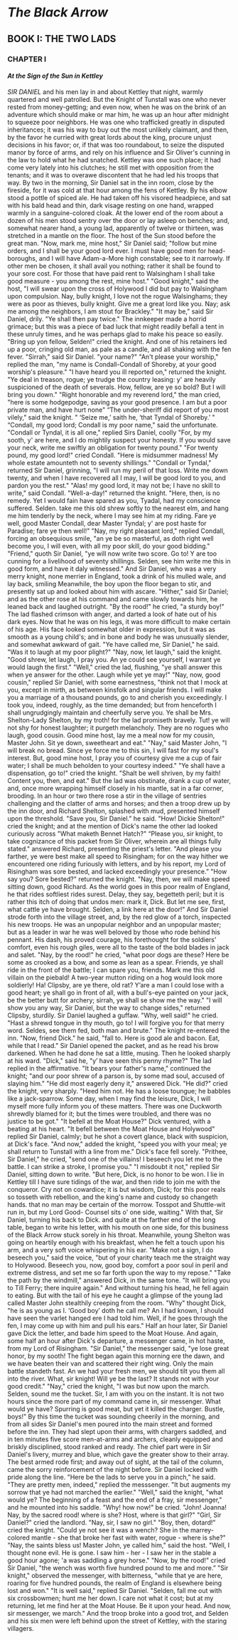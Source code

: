 # ***The Black Arrow***
## BOOK I: THE TWO LADS
### CHAPTER I
#### *At the Sign of the Sun in Kettley*
*SIR DANIEL* and his men lay in and about Kettley that night, warmly quartered and well patrolled. But the Knight of Tunstall was one who never rested from money-getting; and even now, when he was on the brink of an adventure which should make or mar him, he was up an hour after midnight to squeeze poor neighbors. He was one who trafficked greatly in disputed inheritances; it was his way to buy out the most unlikely claimant, and then, by the favor he curried with great lords about the king, procure unjust decisions in his favor; or, if that was too roundabout, to seize the disputed manor by force of arms, and rely on his influence and Sir Oliver's cunning in the law to hold what he had snatched. Kettley was one such place; it had come very lately into his clutches; he still met with opposition from the tenants; and it was to overawe discontent that he had led his troops that way.
By two in the morning, Sir Daniel sat in the inn room, close by the fireside, for it was cold at that hour among the fens of Kettley. By his elbow stood a pottle of spiced ale. He had taken off his visored headpiece, and sat with his bald head and thin, dark visage resting on one hand, wrapped warmly in a sanguine-colored cloak. At the lower end of the room about a dozen of his men stood sentry over the door or lay asleep on benches; and, somewhat nearer hand, a young lad, apparently of twelve or thirteen, was stretched in a mantle on the floor. The host of the Sun stood before the great man.
"Now, mark me, mine host," Sir Daniel said; "follow but mine orders, and I shall be your good lord ever. I must have good men for head-boroughs, and I will have Adam-a-More high constable; see to it narrowly. If other men be chosen, it shall avail you nothing; rather it shall be found to your sore cost. For those that have paid rent to Walsingham I shall take good measure - you among the rest, mine host."
"Good knight," said the host, "I will swear upon the cross of Holywood I did but pay to Walsingham upon compulsion. Nay, bully knight, I love not the rogue Walsinghams; they were as poor as thieves, bully knight. Give me a great lord like you. Nay; ask me among the neighbors, I am stout for Brackley."
"It may be," said Sir Daniel, drily. "Ye shall then pay twice."
The innkeeper made a horrid grimace; but this was a piece of bad luck that might readily befall a tent in these unruly times, and he was perhaps glad to make his peace so easily.
"Bring up yon fellow, Selden!" cried the knight. And one of his retainers led up a poor, cringing old man, as pale as a candle, and all shaking with the fen fever.
"Sirrah," said Sir Daniel. "your name?"
"An't please your worship," replied the man, "my name is Condall-Condall of Shoreby, at your good worship's pleasure."
"I have heard you ill reported on," returned the knight. "Ye deal in treason, rogue; ye trudge the country leasing: y' are heavily suspicioned of the death of severals. How, fellow, are ye so bold? But I will bring you down."
"Right honorable and my reverend lord," the man cried, "here is some hodgepodge, saving as your good presence. I am but a poor private man, and have hurt none"
“The under-sheriff did report of you most vilely," said the knight. " ‘Seize me,’ saith he, ‘that Tyndal of Shoreby.’ "
“Condall, my good lord; Condall is my poor name," said the unfortunate.
"Condall or Tyndal, it is all one," replied Sirs Daniel, coolly "For, by my sooth, y' are here, and I do mightily suspect your honesty. If you would save your neck, write me swiftly an obligation for twenty pound."
"For twenty pound, my good lord!" cried Condall. "Here is midsummer madness! My whole estate amounteth not to seventy shillings."
"Condall or Tyndal," returned Sir Daniel, grinning, "I will run my peril of that loss. Write me down twenty, and when I have recovered all I may, I will be good lord to you, and pardon you the rest."
"Alas! my good lord, it may not be; I have no skill to write," said Condall.
"Well-a-day!" returned the knight. "Here, then, is no remedy. Yet I would fain have spared as you, Tyadal, had my conscience suffered. Selden. take me this old shrew softly to the nearest elm, and hang me him tenderly by the neck, where I may see him at my riding. Fare ye well, good Master Condall, dear Master Tyndal; y' are post haste for Paradise; fare ye then well!"
"Nay, my right pleasant lord," replied Condall, forcing an obsequious smile, "an ye be so masterful, as doth right well become you, I will even, with all my poor skill, do your good bidding."
"Friend," quoth Sir Daniel, "ye will now write two score. Go to! Y are too cunning for a livelihood of seventy shillings. Selden, see him write me this in good form, and have it daly witnessed." And Sir Daniel, who was a very merry knight, none merrier in England, took a drink of his mulled wale, and lay back, smiling
Meanwhile, the boy upon the floor began to stir, and presently sat up and looked about him with ascare.
"Hither," said Sir Daniel; and as the other rose at his command and came slowly towards him, he leaned back and laughed outright. "By the rood!" he cried, "a sturdy boy!"
The lad flashed crimson with anger, and darted a look of hate out of his dark eyes. Now that he was on his legs, it was more difficult to make certain of his age. His face looked somewhat older in expression, but it was as smooth as a young child's; and in bone and body he was unusually slender, and somewhat awkward of gait.
"Ye have called me, Sir Daniel," he said. "Was it to laugh at my poor plight?"
"Nay, now, let laugh," said the knight. "Good shrew, let laugh, I pray you. An ye could see yourself, I warrant ye would laugh the first."
"Well," cried the lad, flushing, "ye shall answer this when ye answer for the other. Laugh while yet ye may!"
"Nay, now, good cousin," replied Sir Daniel, with some earnestness, "think not that I mock at you, except in mirth, as between kinsfolk and singular friends. I will make you a marriage of a thousand pounds, go to and cherish you exceedingly. I took you, indeed, roughly, as the time demanded; but from henceforth I shall ungrudgingly maintain and cheerfully serve you. Ye shall be Mrs. Shelton-Lady Shelton, by my troth! for the lad promiseth bravely. Tut! ye will not shy for honest laughter; it purgeth melancholy. They are no rogues who laugh, good cousin. Good mine host, lay me a meal now for my cousin, Master John. Sit ye down, sweetheart and eat."
"Nay," said Master John, "I will break no bread. Since ye force me to this sin, I will fast for my soul's interest. But, good mine host, I pray you of courtesy give me a cup of fair water; I shall be much beholden to your courtesy indeed."
"Ye shall have a dispensation, go to!" cried the knight. "Shalt be well shriven, by my faith! Content you, then, and eat."
But the lad was obstinate, drank a cup of water, and, once more wrapping himself closely in his mantle, sat in a far corner, brooding.
In an hour or two there rose a stir in the village of sentries challenging and the clatter of arms and horses; and then a troop drew up by the inn door, and Richard Shelton, splashed with mud, presented himself upon the threshold. "Save you, Sir Daniel." he said.
"How! Dickie Shelton!" cried the knight; and at the mention of  Dick's name the other lad looked curiously across "What maketh Bennet Hatch?"
“Please you, sir knight, to take cognizance of this packet from Sir Oliver, wherein are all things fully stated." answered Richard, presenting the priest's letter. "And please you farther, ye were best make all speed to Risingham; for on the way hither we encountered one riding furiously with letters, and by his report, my Lord of Risingham was sore bested, and lacked exceedingly your presence.”
"How say you? Sore bested?" returned the knight. "Nay, then, we will make speed sitting down, good Richard. As the world goes in this poor realm of England, he that rides softliest rides surest. Delay, they say, begetteth peril; but it is rather this itch of doing that undos men: mark it, Dick. But let me see, first, what cattle ye have brought. Selden, a link here at the door!"
And Sir Daniel strode forth into the village street, and, by the red glow of a torch, inspected his new troops. He was an unpopular neighbor and an unpopular master; but as a leader in war he was well beloved by those who rode behind his pennant. His dash, his proved courage, his forethought for the soldiers' comfort, even his rough giles, were all to the taste of the bold blades in jack and salet.
"Nay, by the rood!" he cried, "what poor dogs are these? Here be some as crooked as a bow, and some as lean as a spear. Friends, ye shall ride in the front of the battle; I can spare you, friends. Mark me this old villain on the piebald! A two-year mutton riding on a hog would look more soldierly! Ha! Clipsby, are ye there, old rat? Y’are a man I could lose with a good heart; ye shall go in front of all, with a bull's-eye painted on your jack, be the better butt for archery; sirrah, ye shall se show me the way."
"I will show you any way, Sir Daniel, but the way to change sides," returned Clipsby, sturdily.
Sir Daniel laughed a guffaw.
"Why, well said!" he cried. "Hast a shrewd tongue in thy mouth, go to! I will forgive you for that merry word. Seldes, see them fed, both man and brute."
The knight re-entered the inn.
"Now, friend Dick." he said, "fall to. Here is good ale and bacon. Eat, while that I read."
Sir Daniel opened the packet, and as he read his brow darkened. When he had done he sat a little, musing. Then he looked sharply at his ward.
"Dick," said he, "y’ have seen this penny rhyme?"
The lad replied in the affirmative.
"It bears your father's name," continued the knight; "and our poor shrew of a parson is, by some mad soul, accused of slaying him."
"He did most eagerly deny it," answered Dick. 
"He did?" cried the knight, very sharply. "Heed him not. He has a loose toungue; he babbles like a jack-sparrow. Some day, when I may find the leisure, Dick, I will myself more fully inform you of these matters. There was one Duckworth shrewdly blamed for it; but the times were troubled, and there was no justice to be got."
"It befell at the Moat House?" Dick ventured, with a beating at his heart.
"It befell between the Moat House and Holywood" replied Sir Daniel, calmly; but he shot a covert glance, black with suspicion, at Dick's face.
"And now," added the knight, "speed you with your meal; ye shall return to Tunstall with a line from me."
Dick's face fell sorely.
"Prithee, Sir Daniel," he cried, "send one of the villains! I beseech you let me to the battle. I can strike a stroke, I promise you."
"I misdoubt it not," replied Sir Daniel, sitting down to write. "But here, Dick, is no honor to be won. I lie in Kettley till I have sure tidings of the war, and then ride to join me with the conqueror. Cry not on cowardice; it is but wisdom, Dick; for this poor reals so tosseth with rebellion, and the king's name and custody so changeth hands. that no man may be certain of the morrow. Tosspot and Shuttle-wit run in, but my Lord Good- Counsel sits o' one side, waiting."
With that, Sir Daniel, turning his back to Dick. and quite at the farther end of the long table, began to write his letter, with his mouth on one side, for this business of the Black Arrow stuck sorely in his throat.
Meanwhile, young Shelton was going on heartily enough with his breakfast, when he felt a touch upon his arm, and a very soft voice whispering in his ear.
"Make not a sign, I do beseech you," said the voice, "but of your charity teach me the straight way to Holywood. Beseech you, now, good boy, comfort a poor soul in peril and extreme distress, and set me so far forth upon the way to my repose." 
"Take the path by the windmill," answered Dick, in the same tone. "It will bring you to Till Ferry; there inquire again."
And without turning his head, he fell again to eating. But with the tail of his eye he caught a glimpse of the young lad called Master John stealthily creeping from the room.
"Why" thought Dick, "he is as young as I. ‘Good boy’ doth he call me? An I had known, I should have seen the varlet hanged ere I had told him. Well, if he goes through the fen, I may come up with him and pull his ears."
Half an hour later, Sir Daniel gave Dick the letter, and bade him speed to the Moat House. And again, some half an hour after Dick's departure, a messenger came, in hot haste, from my Lord of Risingham.
"Sir Daniel," the messenger said, "ye lose great honor, by my sooth! The fight began again this morning ere the dawn, and we have beaten their van and scattered their right wing. Only the main battle standeth fast. An we had your fresh men, we should tilt you them all into the river. What, sir knight! Will ye be the last? It stands not with your good credit."
"Nay," cried the knight, "I was but now upon the march. Selden, sound me the tucket. Sir, I am with you on the instant. It is not two hours since the more part of my command came in, sir messenger. What would ye have? Spurring is good meat, but yet it killed the charger. Bustle, boys!"
By this time the tucket was sounding cheerily in the morning, and from all sides Sir Daniel's men poured into the main street and formed before the inn. They had slept upon their arms, with chargers saddled, and in ten minutes five score men-at-arms and archers, cleanly equipped and briskly disciplined, stood ranked and ready. The chief part were in Sir Daniel's livery, murrey and blue, which gave the greater show to their array. The best armed rode first; and away out of sight, at the tail of the column, came the sorry reinforcement of the night before. Sir Daniel locked with pride along the line.
"Here be the lads to serve you in a pinch," he said.
"They are pretty men, indeed," replied the messsenger. "It but augments my sorrow that ye had not marched the earlier."
"Well," said the knight, "what would ye? The beginning of a feast and the end of a fray, sir messenger," and he mounted into his saddle. "Why! how now!" be cried. "John! Joanna! Nay, by the sacred rood! where is she? Host, where is that girl?"
"Girl, Sir Daniel?" cried the landlord. "Nay, sir, I saw no girl."
"Boy, then, dotard!" cried the knight. "Could ye not see it was a wench? She in the marrey-colored mantle - she that broke her fast with water, rogue - where is she?"
"Nay, the saints bless us! Master John, ye called him," said the host. "Well, I thought none evil. He is gone. I saw him - her - I saw her in the stable a good hour agone; 'a was saddling a grey horse."
"Now, by the rood!" cried Sir Daniel, "the wench was worth five hundred pound to me and
more.”
"Sir knight," observed the messenger, with bitterness, "while that ye are here, roaring for five hundred pounds, the realm of England is elsewhere being lost and won."
"It is well said," replied Sir Daniel. "Selden, fall me out with six crossbowmen; hunt me her down. I care not what it cost; but at my returning, let me find her at the Moat House. Be it upon your head. And now, sir messenger, we march."
And the troop broke into a good trot, and Selden and his six men were left behind upon the street of Kettley, with the staring villagers.
